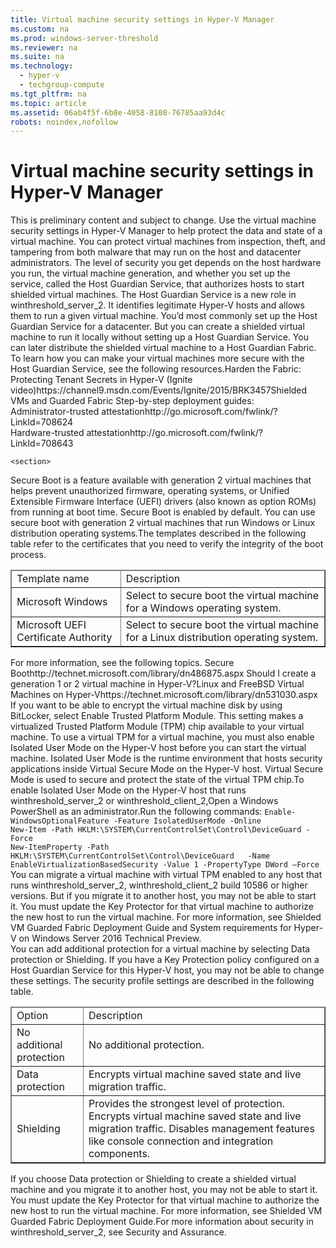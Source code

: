 ```yaml
---
title: Virtual machine security settings in Hyper-V Manager
ms.custom: na
ms.prod: windows-server-threshold
ms.reviewer: na
ms.suite: na
ms.technology: 
  - hyper-v
  - techgroup-compute
ms.tgt_pltfrm: na
ms.topic: article
ms.assetid: 06ab4f5f-6b8e-4058-8108-76785aa93d4c
robots: noindex,nofollow
---
```

# Virtual machine security settings in Hyper-V Manager
<?xml version="1.0" encoding="UTF-8"?>
<developerConceptualDocument xmlns="http://ddue.schemas.microsoft.com/authoring/2003/5" xmlns:xsi="http://www.w3.org/2001/XMLSchema-instance" xsi:schemaLocation="http://ddue.schemas.microsoft.com/authoring/2003/5 http://dduestorage.blob.core.windows.net/ddueschema/developer.xsd" xmlns:xlink="http://www.w3.org/1999/xlink">
    <introduction>
        <para><embeddedLabel>This is preliminary content and subject to change.</embeddedLabel></para>
    <para>Use the virtual machine security settings in Hyper-V Manager to help protect the data and state of a virtual machine. You can protect virtual machines from inspection, theft, and tampering from both malware that may run on the host and datacenter administrators. The level of security you get depends on the host hardware you run, the virtual machine generation, and whether you set up the service, called the Host Guardian Service, that authorizes hosts to start shielded virtual machines. </para><para>The Host Guardian Service is a new role in <token>winthreshold_server_2</token>. It identifies legitimate Hyper-V hosts and allows them to run a given virtual machine. You’d most commonly set up the Host Guardian Service for a datacenter. But you can create a shielded virtual machine to run it locally without setting up a Host Guardian Service. You can later distribute the shielded virtual machine to a Host Guardian Fabric.  </para><para>To learn how you can make your virtual machines more secure with the Host Guardian Service, see the following resources.</para><list class="bullet"><listItem><para><externalLink><linkText>Harden the Fabric: Protecting Tenant Secrets in Hyper-V (Ignite video)</linkText><linkUri>https://channel9.msdn.com/Events/Ignite/2015/BRK3457</linkUri></externalLink></para></listItem><listItem><para>Shielded VMs and Guarded Fabric Step-by-step deployment guides:<br/><externalLink><linkText>Administrator-trusted attestation</linkText><linkUri>http://go.microsoft.com/fwlink/?LinkId=708624</linkUri></externalLink><br/><externalLink><linkText>Hardware-trusted attestation</linkText><linkUri>http://go.microsoft.com/fwlink/?LinkId=708643</linkUri></externalLink></para></listItem></list></introduction>
    
    <section>
<title>Secure Boot setting in Hyper-V Manager</title><content><para>Secure Boot is a feature available with generation 2 virtual machines that helps prevent unauthorized firmware, operating systems, or Unified Extensible Firmware Interface (UEFI) drivers (also known as option ROMs) from running at boot time. Secure Boot is enabled by default. You can use secure boot with generation 2 virtual machines that run Windows or Linux distribution operating systems.</para><para>The   templates described in the following table refer to  the certificates that you need to verify the integrity of the boot process.  </para><table border="1"><thead><tr><TD><para>Template name</para></TD><TD><para>Description</para></TD></tr></thead><tbody><tr><TD><para>Microsoft Windows</para></TD><TD><para>Select to secure boot the virtual machine for a Windows operating system.  </para></TD></tr><tr><TD><para>Microsoft UEFI Certificate Authority      </para></TD><TD><para>Select to  secure boot the virtual machine  for  a Linux distribution operating system.</para></TD></tr></tbody></table><para>For more information, see the following topics.</para><list class="bullet"><listItem><para> <externalLink><linkText>Secure Boot</linkText><linkUri>http://technet.microsoft.com/library/dn486875.aspx</linkUri></externalLink></para></listItem><listItem><para> <link xlink:href="02e31413-6140-4723-a8d6-46c7f667792d">Should I create a generation 1 or 2 virtual machine in Hyper-V?</link></para></listItem><listItem><para><externalLink><linkText>Linux and FreeBSD Virtual Machines on Hyper-V</linkText><linkUri>https://technet.microsoft.com/library/dn531030.aspx</linkUri></externalLink></para></listItem></list></content>
</section><section>
<title>Trusted Platform Module setting in Hyper-V Manager</title><content><para>If you want to be able to encrypt the virtual machine disk by using BitLocker, select <ui>Enable Trusted Platform Module</ui>.  This setting makes a virtualized Trusted Platform Module (TPM) chip available to your virtual machine.  </para><para>To use a virtual TPM for a virtual machine, you must also enable Isolated User Mode on the Hyper-V host before you can start the virtual machine. Isolated User Mode is the runtime environment that hosts security applications inside Virtual Secure Mode on the Hyper-V host. Virtual Secure Mode is used to secure and protect the state of the virtual TPM chip.</para><para>To enable Isolated User Mode on the Hyper-V host that runs <token>winthreshold_server_2</token> or <token>winthreshold_client_2</token>,</para><list class="ordered"><listItem><para>Open a Windows PowerShell as an administrator.</para></listItem><listItem><para>Run the following commands: </para><code>Enable-WindowsOptionalFeature -Feature IsolatedUserMode -Online
New-Item -Path HKLM:\SYSTEM\CurrentControlSet\Control\DeviceGuard -Force
New-ItemProperty -Path HKLM:\SYSTEM\CurrentControlSet\Control\DeviceGuard   -Name EnableVirtualizationBasedSecurity -Value 1 -PropertyType DWord –Force
</code></listItem></list><para> You can migrate a virtual machine with virtual TPM enabled to any host that runs <token>winthreshold_server_2</token>, <token>winthreshold_client_2</token> build 10586 or higher versions. But if you migrate it to another host, you may not be able to start it. You must update the Key Protector for that virtual machine to authorize the new host to run the virtual machine. For more information, see <link xlink:href="cf257b3a-9365-42e2-a37c-327cac6028d4">Shielded VM Guarded Fabric Deployment Guide</link> and <link xlink:href="bc4a4971-f727-40cd-91f5-2ee6d24b54cb">System requirements for Hyper-V on Windows Server 2016 Technical Preview</link>.</para></content>
</section><section>
<title>Security Profile settings in Hyper-V Manager</title><content><para>You can add additional protection for a virtual machine by selecting Data protection or Shielding. If you have a Key Protection policy configured on a Host Guardian Service for this Hyper-V host, you may not be able to change these settings. </para><para>The security profile settings are described in the following table.</para><table border="1"><thead><tr><TD><para>Option</para></TD><TD><para>Description</para></TD></tr></thead><tbody><tr><TD><para>No additional protection</para></TD><TD><para>No additional protection. </para></TD></tr><tr><TD><para>Data protection</para></TD><TD><para> Encrypts virtual machine saved state and live migration traffic.</para></TD></tr><tr><TD><para>Shielding</para></TD><TD><para>Provides the strongest level of protection. Encrypts virtual machine saved state and live migration traffic. Disables management features like console connection and integration components.  </para></TD></tr></tbody></table><para>If you choose Data protection or Shielding to create a shielded virtual machine and you migrate it to another host, you may not be able to start it. You must update the Key Protector for that virtual machine to authorize the new host to run the virtual machine.  For more information, see <link xlink:href="cf257b3a-9365-42e2-a37c-327cac6028d4">Shielded VM Guarded Fabric Deployment Guide</link>.</para><para>For more information about security in <token>winthreshold_server_2</token>, see <link xlink:href="b886b2fd-3567-4f0a-8aa3-4ba7923d2d21">Security and Assurance</link>.</para></content>
</section><relatedTopics/>
</developerConceptualDocument>
